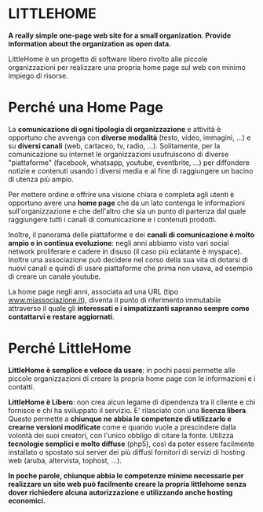 # LITTLEHOME

__A really simple one-page web site for a small organization. Provide information about the organization as open data.__

LittleHome è un progetto di software libero rivolto alle piccole organizzazioni per realizzare una propria home page sul web con minimo impiego di risorse.

# Perché una Home Page

La **comunicazione di ogni tipologia di organizzazione** e attività è opportuno che avvenga con **diverse modalità** (testo, video, immagini, ...) e su **diversi 
canali** (web, cartaceo, tv, radio, ...). Solitamente, per la comunicazione su internet le organizzazioni usufruiscono di diverse "piattaforme" 
(facebook, whatsapp, youtube, eventbrite, ...)  per diffondere notizie e contenuti usando i diversi media e al fine di raggiungere un bacino di utenza più ampio.
 
Per mettere ordine e offrire una visione chiara e completa agli utenti è opportuno avere una __home page__ che da un lato contenga
le informazioni sull'organizzazione e che dell'altro che sia un punto di partenza dal quale raggiungere tutti i canali di comunicazione e i contenuti prodotti.

Inoltre, il panorama delle piattaforme e dei **canali di comunicazione è molto ampio e in continua evoluzione**: negli anni abbiamo visto vari social network 
proliferare e cadere in disuso (il caso più eclatante è myspace). Inoltre una associazione può decidere nel corso della sua vita di dotarsi di nuovi canali e quindi di usare
piattaforme che prima non usava, ad esempio di creare un canale youtube.

La home page negli anni, associata ad una URL (tipo www.miassociazione.it), diventa il punto di riferimento immutabile attraverso il quale gli **interessati
e i simpatizzanti sapranno sempre come contattarvi e restare aggiornati**.

# Perché LittleHome

**LittleHome è semplice e veloce da usare**: in pochi passi permette alle piccole organizzazioni di creare la propria home page con le informazioni e i contatti.

**LittleHome è Libero**: non crea alcun legame di dipendenza tra il cliente e chi fornisce e chi ha sviluppato il servizio.  E' rilasciato con una **licenza libera**. Questo
permette a **chiunque ne abbia le competenze di utilizzarlo e crearne versioni modificate** come e quando vuole a prescindere dalla volontà dei suoi creatori, 
con l'unico obbligo di citare la fonte. Utilizza **tecnologie semplici e molto diffuse** (php5), così da poter essere facilmente  installato o spostato sui server dei 
più diffusi fornitori di servizi di hosting web (aruba, altervista, tophost, ...). 

**In poche parole, chiunque abbia le competenze minime necessarie per realizzare 
un sito web può facilmente creare la propria littlehome senza dover richiedere alcuna autorizzazione e utilizzando anche hosting  economici.**
